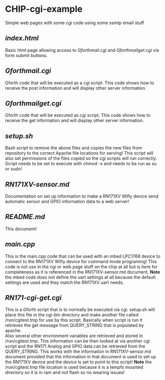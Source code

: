 # CHIP-cgi-example
Simple web pages with some cgi code using some ssmtp email stuff

## *index.html*
Basic html page allowing access to *Gforthmail.cgi* and *Gforthmailget.cgi* via form submit buttons.

## *Gforthmail.cgi*
Gforth code that will be executed as a cgi script.
This code shows how to receive the post information and will display other server information.

## *Gforthmailget.cgi*
Gforth code that will be executed as cgi script.
This code shows how to receive the get information and will display other server information.

## *setup.sh*
Bash script to remove the above files and copies the new files from repository to the correct Apache file locations for serving!
This script will also set permissions of the files copied so the cgi scripts will run correctly.  
Script needs to be set to execute with chmod -x and needs to be run as su or sudo!

## *RN171XV-sensor.md*
Documentation on set up information to make a RN171XV Wifly device send automatic sensor and GPIO information data to a web server!

## *README.md*
This document!

## *main.cpp*
This is the main.cpp code that can be used with an mbed LPC1768 device to connect to the RN171XV Wifly device for command mode programing!
This code is not use in the cgi or web page stuff on the chip at all but is here for completeness as it is referenced in the RN171XV-sensor.md document.
**Note** the mbed code does not define the uart settings at all because the default settings are used and they match the RN171XV uart needs.  

## *RN171-cgi-get.cgi*
This is a Gforth script that is to normally be executed via cgi.  setup.sh will place this file in the cgi-bin directory and make another file called
/run/cgitest.tmp for use by this script.  Basically when script is run it retrieves the get message from QUERY_STRING that is populated by apache.  
Also several other environment variables are retrieved and stored in /run/cgitest.tmp.  This information can be then looked at via another cgi script and the
RN171 Analog and GPIO data can be retrieved from the QUERY_STRING.  This works with the information in RN171XV-sensor.md document provided that the information
in that document is used to set up the RN171XV device and the device is set to point to this script!
**Note** the /run/cgitest.tmp file location is used because it is a tempfs mounted directory so it is in ram and not flash so no wearing issues!
